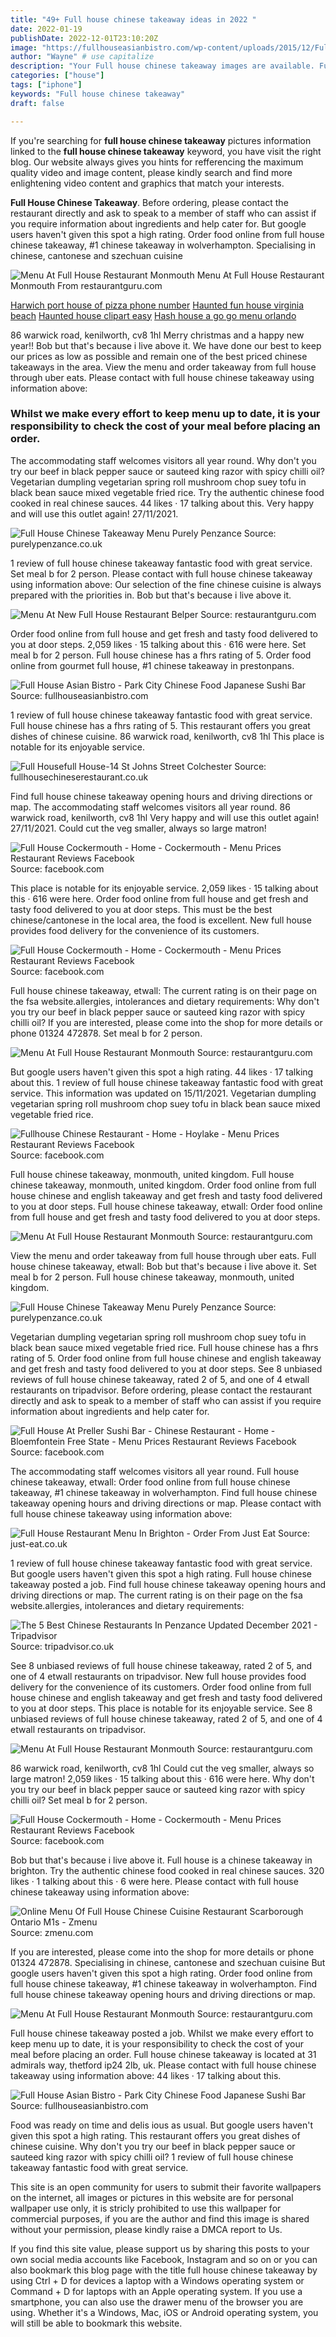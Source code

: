 ```yaml
---
title: "49+ Full house chinese takeaway ideas in 2022 "
date: 2022-01-19
publishDate: 2022-12-01T23:10:20Z
image: "https://fullhouseasianbistro.com/wp-content/uploads/2015/12/Full-House-Asian-Bistro.png"
author: "Wayne" # use capitalize
description: "Your Full house chinese takeaway images are available. Full house chinese takeaway are a topic that is being searched for and liked by netizens today. You can Find and Download the Full house chinese takeaway files here. Download all free images."
categories: ["house"]
tags: ["iphone"]
keywords: "Full house chinese takeaway"
draft: false

---
```


If you're searching for **full house chinese takeaway** pictures information linked to the **full house chinese takeaway** keyword, you have visit the right  blog.  Our website always  gives you  hints  for refferencing  the maximum  quality video and image  content, please kindly search and find more enlightening video content and graphics  that match your interests.

**Full House Chinese Takeaway**. Before ordering, please contact the restaurant directly and ask to speak to a member of staff who can assist if you require information about ingredients and help cater for. But google users haven&#039;t given this spot a high rating. Order food online from full house chinese takeaway, #1 chinese takeaway in wolverhampton. Specialising in chinese, cantonese and szechuan cuisine

![Menu At Full House Restaurant Monmouth](https://img.restaurantguru.com/r7e9-menu-Full-House.jpg "Menu At Full House Restaurant Monmouth")
Menu At Full House Restaurant Monmouth From restaurantguru.com

[Harwich port house of pizza phone number](/harwich-port-house-of-pizza-phone-number/)
[Haunted fun house virginia beach](/haunted-fun-house-virginia-beach/)
[Haunted house clipart easy](/haunted-house-clipart-easy/)
[Hash house a go go menu orlando](/hash-house-a-go-go-menu-orlando/)

86 warwick road, kenilworth, cv8 1hl Merry christmas and a happy new year!! Bob but that&#039;s because i live above it. We have done our best to keep our prices as low as possible and remain one of the best priced chinese takeaways in the area. View the menu and order takeaway from full house through uber eats. Please contact with full house chinese takeaway using information above:

### Whilst we make every effort to keep menu up to date, it is your responsibility to check the cost of your meal before placing an order.

The accommodating staff welcomes visitors all year round. Why don&#039;t you try our beef in black pepper sauce or sauteed king razor with spicy chilli oil? Vegetarian dumpling vegetarian spring roll mushroom chop suey tofu in black bean sauce mixed vegetable fried rice. Try the authentic chinese food cooked in real chinese sauces. 44 likes · 17 talking about this. Very happy and will use this outlet again! 27/11/2021.


![Full House Chinese Takeaway Menu Purely Penzance](https://d33wubrfki0l68.cloudfront.net/d464c78d03bd020c4c48311cb8a3fec52844ffc6/870b7/images/wineanddine/takeaway_menus/chinese/full_house_2.jpg "Full House Chinese Takeaway Menu Purely Penzance")
Source: purelypenzance.co.uk

1 review of full house chinese takeaway fantastic food with great service. Set meal b for 2 person. Please contact with full house chinese takeaway using information above: Our selection of the fine chinese cuisine is always prepared with the priorities in. Bob but that&#039;s because i live above it.

![Menu At New Full House Restaurant Belper](https://10619-2.s.cdn12.com/rests/small/w550/h367/107_504130781.jpg "Menu At New Full House Restaurant Belper")
Source: restaurantguru.com

Order food online from full house and get fresh and tasty food delivered to you at door steps. 2,059 likes · 15 talking about this · 616 were here. Set meal b for 2 person. Full house chinese has a fhrs rating of 5. Order food online from gourmet full house, #1 chinese takeaway in prestonpans.

![Full House Asian Bistro - Park City Chinese Food Japanese Sushi Bar](https://fullhouseasianbistro.com/wp-content/uploads/2014/05/Dinner-Menu.jpg "Full House Asian Bistro - Park City Chinese Food Japanese Sushi Bar")
Source: fullhouseasianbistro.com

1 review of full house chinese takeaway fantastic food with great service. Full house chinese has a fhrs rating of 5. This restaurant offers you great dishes of chinese cuisine. 86 warwick road, kenilworth, cv8 1hl This place is notable for its enjoyable service.

![Full Housefull House-14 St Johns Street Colchester](https://www.fullhousechineserestaurant.co.uk/image/data/fh-logo1.png "Full Housefull House-14 St Johns Street Colchester")
Source: fullhousechineserestaurant.co.uk

Find full house chinese takeaway opening hours and driving directions or map. The accommodating staff welcomes visitors all year round. 86 warwick road, kenilworth, cv8 1hl Very happy and will use this outlet again! 27/11/2021. Could cut the veg smaller, always so large matron!

![Full House Cockermouth - Home - Cockermouth - Menu Prices Restaurant Reviews Facebook](https://lookaside.fbsbx.com/lookaside/crawler/media/?media_id=109732924094045 "Full House Cockermouth - Home - Cockermouth - Menu Prices Restaurant Reviews Facebook")
Source: facebook.com

This place is notable for its enjoyable service. 2,059 likes · 15 talking about this · 616 were here. Order food online from full house and get fresh and tasty food delivered to you at door steps. This must be the best chinese/cantonese in the local area, the food is excellent. New full house provides food delivery for the convenience of its customers.

![Full House Cockermouth - Home - Cockermouth - Menu Prices Restaurant Reviews Facebook](https://lookaside.fbsbx.com/lookaside/crawler/media/?media_id=330332248700777 "Full House Cockermouth - Home - Cockermouth - Menu Prices Restaurant Reviews Facebook")
Source: facebook.com

Full house chinese takeaway, etwall: The current rating is on their page on the fsa website.allergies, intolerances and dietary requirements: Why don&#039;t you try our beef in black pepper sauce or sauteed king razor with spicy chilli oil? If you are interested, please come into the shop for more details or phone 01324 472878. Set meal b for 2 person.

![Menu At Full House Restaurant Monmouth](https://img.restaurantguru.com/rcda-menu-Full-House-2020-08-4.jpg "Menu At Full House Restaurant Monmouth")
Source: restaurantguru.com

But google users haven&#039;t given this spot a high rating. 44 likes · 17 talking about this. 1 review of full house chinese takeaway fantastic food with great service. This information was updated on 15/11/2021. Vegetarian dumpling vegetarian spring roll mushroom chop suey tofu in black bean sauce mixed vegetable fried rice.

![Fullhouse Chinese Restaurant - Home - Hoylake - Menu Prices Restaurant Reviews Facebook](https://lookaside.fbsbx.com/lookaside/crawler/media/?media_id=271209526852333 "Fullhouse Chinese Restaurant - Home - Hoylake - Menu Prices Restaurant Reviews Facebook")
Source: facebook.com

Full house chinese takeaway, monmouth, united kingdom. Full house chinese takeaway, monmouth, united kingdom. Order food online from full house chinese and english takeaway and get fresh and tasty food delivered to you at door steps. Full house chinese takeaway, etwall: Order food online from full house and get fresh and tasty food delivered to you at door steps.

![Menu At Full House Restaurant Monmouth](https://img.restaurantguru.com/r7e9-menu-Full-House.jpg "Menu At Full House Restaurant Monmouth")
Source: restaurantguru.com

View the menu and order takeaway from full house through uber eats. Full house chinese takeaway, etwall: Bob but that&#039;s because i live above it. Set meal b for 2 person. Full house chinese takeaway, monmouth, united kingdom.

![Full House Chinese Takeaway Menu Purely Penzance](https://d33wubrfki0l68.cloudfront.net/6bcdb1fff49b1022c72edb50854662b0272e3a67/0c514/images/wineanddine/takeaway_menus/chinese/full_house_1.jpg "Full House Chinese Takeaway Menu Purely Penzance")
Source: purelypenzance.co.uk

Vegetarian dumpling vegetarian spring roll mushroom chop suey tofu in black bean sauce mixed vegetable fried rice. Full house chinese has a fhrs rating of 5. Order food online from full house chinese and english takeaway and get fresh and tasty food delivered to you at door steps. See 8 unbiased reviews of full house chinese takeaway, rated 2 of 5, and one of 4 etwall restaurants on tripadvisor. Before ordering, please contact the restaurant directly and ask to speak to a member of staff who can assist if you require information about ingredients and help cater for.

![Full House At Preller Sushi Bar - Chinese Restaurant - Home - Bloemfontein Free State - Menu Prices Restaurant Reviews Facebook](https://lookaside.fbsbx.com/lookaside/crawler/media/?media_id=693650774068313 "Full House At Preller Sushi Bar - Chinese Restaurant - Home - Bloemfontein Free State - Menu Prices Restaurant Reviews Facebook")
Source: facebook.com

The accommodating staff welcomes visitors all year round. Full house chinese takeaway, etwall: Order food online from full house chinese takeaway, #1 chinese takeaway in wolverhampton. Find full house chinese takeaway opening hours and driving directions or map. Please contact with full house chinese takeaway using information above:

![Full House Restaurant Menu In Brighton - Order From Just Eat](https://just-eat-prod-eu-res.cloudinary.com/image/upload/c_fill,f_auto,q_auto,w_1200,h_630,d_uk:cuisines:chinese-5.jpg/v1/uk/restaurants/78505.jpg "Full House Restaurant Menu In Brighton - Order From Just Eat")
Source: just-eat.co.uk

1 review of full house chinese takeaway fantastic food with great service. But google users haven&#039;t given this spot a high rating. Full house chinese takeaway posted a job. Find full house chinese takeaway opening hours and driving directions or map. The current rating is on their page on the fsa website.allergies, intolerances and dietary requirements:

![The 5 Best Chinese Restaurants In Penzance Updated December 2021 - Tripadvisor](https://media-cdn.tripadvisor.com/media/photo-s/09/8b/37/9d/full-house-chinese-take.jpg "The 5 Best Chinese Restaurants In Penzance Updated December 2021 - Tripadvisor")
Source: tripadvisor.co.uk

See 8 unbiased reviews of full house chinese takeaway, rated 2 of 5, and one of 4 etwall restaurants on tripadvisor. New full house provides food delivery for the convenience of its customers. Order food online from full house chinese and english takeaway and get fresh and tasty food delivered to you at door steps. This place is notable for its enjoyable service. See 8 unbiased reviews of full house chinese takeaway, rated 2 of 5, and one of 4 etwall restaurants on tripadvisor.

![Menu At Full House Restaurant Monmouth](https://img.restaurantguru.com/w550/h367/r090-advertisement-Full-House.jpg "Menu At Full House Restaurant Monmouth")
Source: restaurantguru.com

86 warwick road, kenilworth, cv8 1hl Could cut the veg smaller, always so large matron! 2,059 likes · 15 talking about this · 616 were here. Why don&#039;t you try our beef in black pepper sauce or sauteed king razor with spicy chilli oil? Set meal b for 2 person.

![Full House Cockermouth - Home - Cockermouth - Menu Prices Restaurant Reviews Facebook](https://lookaside.fbsbx.com/lookaside/crawler/media/?media_id=330335122033823 "Full House Cockermouth - Home - Cockermouth - Menu Prices Restaurant Reviews Facebook")
Source: facebook.com

Bob but that&#039;s because i live above it. Full house is a chinese takeaway in brighton. Try the authentic chinese food cooked in real chinese sauces. 320 likes · 1 talking about this · 6 were here. Please contact with full house chinese takeaway using information above:

![Online Menu Of Full House Chinese Cuisine Restaurant Scarborough Ontario M1s - Zmenu](https://image.zmenu.com/menupic/2452387/w_20200720115736663844.jpg "Online Menu Of Full House Chinese Cuisine Restaurant Scarborough Ontario M1s - Zmenu")
Source: zmenu.com

If you are interested, please come into the shop for more details or phone 01324 472878. Specialising in chinese, cantonese and szechuan cuisine But google users haven&#039;t given this spot a high rating. Order food online from full house chinese takeaway, #1 chinese takeaway in wolverhampton. Find full house chinese takeaway opening hours and driving directions or map.

![Menu At Full House Restaurant Monmouth](https://img.restaurantguru.com/rac8-Full-House-menu-2020-08-5.jpg "Menu At Full House Restaurant Monmouth")
Source: restaurantguru.com

Full house chinese takeaway posted a job. Whilst we make every effort to keep menu up to date, it is your responsibility to check the cost of your meal before placing an order. Full house chinese takeaway is located at 31 admirals way, thetford ip24 2lb, uk. Please contact with full house chinese takeaway using information above: 44 likes · 17 talking about this.

![Full House Asian Bistro - Park City Chinese Food Japanese Sushi Bar](https://fullhouseasianbistro.com/wp-content/uploads/2015/12/Full-House-Asian-Bistro.png "Full House Asian Bistro - Park City Chinese Food Japanese Sushi Bar")
Source: fullhouseasianbistro.com

Food was ready on time and delis ious as usual. But google users haven&#039;t given this spot a high rating. This restaurant offers you great dishes of chinese cuisine. Why don&#039;t you try our beef in black pepper sauce or sauteed king razor with spicy chilli oil? 1 review of full house chinese takeaway fantastic food with great service.

This site is an open community for users to submit their favorite wallpapers on the internet, all images or pictures in this website are for personal wallpaper use only, it is stricly prohibited to use this wallpaper for commercial purposes, if you are the author and find this image is shared without your permission, please kindly raise a DMCA report to Us.

If you find this site value, please support us by sharing this posts to your own social media accounts like Facebook, Instagram and so on or you can also bookmark this blog page with the title full house chinese takeaway by using Ctrl + D for devices a laptop with a Windows operating system or Command + D for laptops with an Apple operating system. If you use a smartphone, you can also use the drawer menu of the browser you are using. Whether it's a Windows, Mac, iOS or Android operating system, you will still be able to bookmark this website.
